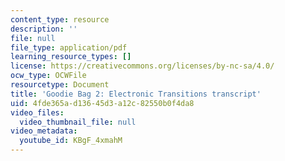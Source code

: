 ```yaml
---
content_type: resource
description: ''
file: null
file_type: application/pdf
learning_resource_types: []
license: https://creativecommons.org/licenses/by-nc-sa/4.0/
ocw_type: OCWFile
resourcetype: Document
title: 'Goodie Bag 2: Electronic Transitions transcript'
uid: 4fde365a-d136-45d3-a12c-82550b0f4da8
video_files:
  video_thumbnail_file: null
video_metadata:
  youtube_id: KBgF_4xmahM
---
```

